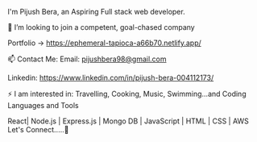  I'm Pijush Bera, an Aspiring Full stack web developer.


👯 I’m looking to join a competent, goal-chased company

Portfolio -> https://ephemeral-tapioca-a66b70.netlify.app/


📫 Contact Me: Email: pijushbera98@gmail.com


Linkedin: https://www.linkedin.com/in/pijush-bera-004112173/

⚡ I am interested in: Travelling, Cooking, Music, Swimming...and Coding
Languages and Tools

React| Node.js | Express.js | Mongo DB | JavaScript | HTML | CSS | AWS
Let's Connect.....🤝
